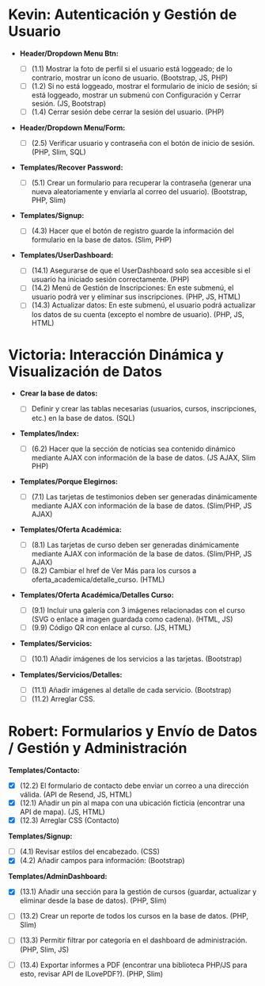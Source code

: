 # Kevin: Autenticación y Gestión de Usuario

* **Header/Dropdown Menu Btn:**
  
  * [ ] (1.1) Mostrar la foto de perfil si el usuario está loggeado; de lo contrario, mostrar un ícono de usuario. (Bootstrap, JS, PHP)
  * [ ] (1.2) Si no está loggeado, mostrar el formulario de inicio de sesión; si está loggeado, mostrar un submenú con Configuración y Cerrar sesión. (JS, Bootstrap)
  * [ ] (1.4) Cerrar sesión debe cerrar la sesión del usuario. (PHP)

* **Header/Dropdown Menu/Form:**
  
  * [ ] (2.5) Verificar usuario y contraseña con el botón de inicio de sesión. (PHP, Slim, SQL)

* **Templates/Recover Password:**
  
  * [ ] (5.1) Crear un formulario para recuperar la contraseña (generar una nueva aleatoriamente y enviarla al correo del usuario). (Bootstrap, PHP, Slim)

* **Templates/Signup:**
  
  * [ ] (4.3) Hacer que el botón de registro guarde la información del formulario en la base de datos. (Slim, PHP)

* **Templates/UserDashboard:**
  
  * [ ] (14.1) Asegurarse de que el UserDashboard solo sea accesible si el usuario ha iniciado sesión correctamente. (PHP)
  * [ ] (14.2) Menú de Gestión de Inscripciones: En este submenú, el usuario podrá ver y eliminar sus inscripciones. (PHP, JS, HTML)
  * [ ] (14.3) Actualizar datos: En este submenú, el usuario podrá actualizar los datos de su cuenta (excepto el nombre de usuario). (PHP, JS, HTML)

# Victoria: Interacción Dinámica y Visualización de Datos

* **Crear la base de datos:**
  
  * [ ] Definir y crear las tablas necesarias (usuarios, cursos, inscripciones, etc.) en la base de datos. (SQL)

* **Templates/Index:**
  
  * [ ] (6.2) Hacer que la sección de noticias sea contenido dinámico mediante AJAX con información de la base de datos. (JS AJAX, Slim PHP)

* **Templates/Porque Elegirnos:**
  
  * [ ] (7.1) Las tarjetas de testimonios deben ser generadas dinámicamente mediante AJAX con información de la base de datos. (Slim/PHP, JS AJAX)

* **Templates/Oferta Académica:**
  
  * [ ] (8.1) Las tarjetas de curso deben ser generadas dinámicamente mediante AJAX con información de la base de datos. (Slim/PHP, JS AJAX)
  * [ ] (8.2) Cambiar el href de Ver Más para los cursos a oferta_academica/detalle_curso. (HTML)

* **Templates/Oferta Académica/Detalles Curso:**
  
  * [ ] (9.1) Incluir una galería con 3 imágenes relacionadas con el curso (SVG o enlace a imagen guardada como cadena). (HTML, JS)
  * [ ] (9.9) Código QR con enlace al curso. (JS, HTML)

* **Templates/Servicios:**
  
  * [ ] (10.1) Añadir imágenes de los servicios a las tarjetas. (Bootstrap)

* **Templates/Servicios/Detalles:**
  
  * [ ] (11.1) Añadir imágenes al detalle de cada servicio. (Bootstrap)
  * [ ] (11.2) Arreglar CSS.

# Robert: Formularios y Envío de Datos / Gestión y Administración

**Templates/Contacto:**

* [x] (12.2) El formulario de contacto debe enviar un correo a una dirección válida. (API de Resend, JS, HTML)
* [x] (12.1) Añadir un pin al mapa con una ubicación ficticia (encontrar una API de mapa). (JS, HTML)
* [x] (12.3) Arreglar CSS (Contacto)

**Templates/Signup:**

* [ ] (4.1) Revisar estilos del encabezado. (CSS)
* [x] (4.2) Añadir campos para información: (Bootstrap)

**Templates/AdminDashboard:**

- [x] (13.1) Añadir una sección para la gestión de cursos (guardar, actualizar y eliminar desde la base de datos). (PHP, Slim)

- [ ] (13.2) Crear un reporte de todos los cursos en la base de datos. (PHP, Slim)

- [ ] (13.3) Permitir filtrar por categoría en el dashboard de administración. (PHP, Slim, JS)

- [ ] (13.4) Exportar informes a PDF (encontrar una biblioteca PHP/JS para esto, revisar API de ILovePDF?). (PHP, Slim)

